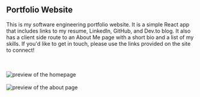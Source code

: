 ## Portfolio Website

This is my software engineering portfolio website. It is a simple React app that includes links to my resume, LinkedIn, GitHub, and Dev.to blog. It also has a client side route to an About Me page with a short bio and a list of my skills. If you'd like to get in touch, please use the links provided on the site to connect!

<br><br>
<img src="/assets/home-preview.png" alt="preview of the homepage"/>
<br><br>
<img src="/assets/about-preview.png" alt="preview of the about page"/>